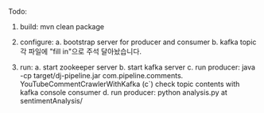 Todo:

1. build: mvn clean package

2. configure: 
	a. bootstrap server for producer and consumer
	b. kafka topic 
	각 파일에 "fill in"으로 주석 달아놨습니다.

3. run: 
	a. start zookeeper server
	b. start kafka server
	c. run producer: java -cp target/dj-pipeline.jar com.pipeline.comments. YouTubeCommentCrawlerWithKafka
	(c`) check topic contents with kafka console consumer
	d. run producer: python analysis.py at sentimentAnalysis/
